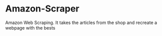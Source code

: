 # Amazon-Scraper
Amazon Web Scraping. It takes the articles from the shop and recreate a webpage with the bests
